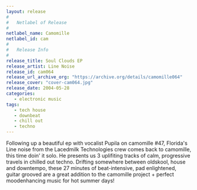 ```yaml
---
layout: release
#
#   Netlabel of Release
#
netlabel_name: Camomille
netlabel_id: cam
#
#   Release Info
#
release_title: Soul Clouds EP
release_artist: Line Noise
release_id: cam064
release_url_archive_org: "https://archive.org/details/camomille064"
release_cover: "cover-cam064.jpg"
release_date: 2004-05-28
categories:
   - electronic music
tags:
   - tech house
   - downbeat
   - chill out
   - techno
---
```

Following up a beautiful ep with vocalist Pupila on camomille #47, Florida's Line noise from the Lacedmilk Technologies crew comes back to camomille, this time doin' it solo. He presents us 3 uplifiting tracks of calm, progressive travels in chilled out techno. Drifting somewhere between oldskool, house and downtempo, these 27 minutes of beat-intensive, pad enlightened, guitar grooved are a great addition to the camomille project + perfect moodenhancing music for hot summer days!
